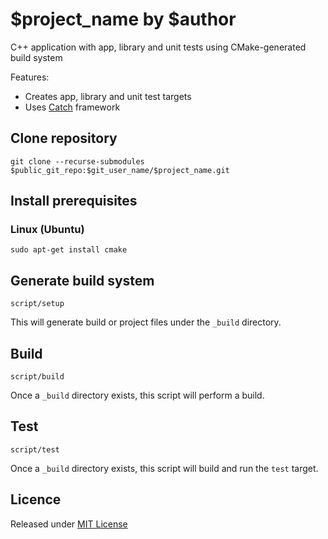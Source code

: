 # $project_name by $author

C++ application with app, library and unit tests using CMake-generated build system

Features:

* Creates app, library and unit test targets
* Uses [Catch][catch] framework

## Clone repository

```
git clone --recurse-submodules $public_git_repo:$git_user_name/$project_name.git
```

## Install prerequisites

### Linux (Ubuntu)

```
sudo apt-get install cmake
```

## Generate build system

```
script/setup
```

This will generate build or project files under the `_build` directory.

## Build

```
script/build
```

Once a `_build` directory exists, this script will perform a build.

## Test

```
script/test
```

Once a `_build` directory exists, this script will build and run the `test` target.

## Licence

Released under [MIT License][licence]

[catch]: https://github.com/philsquared/Catch
[licence]: LICENSE
